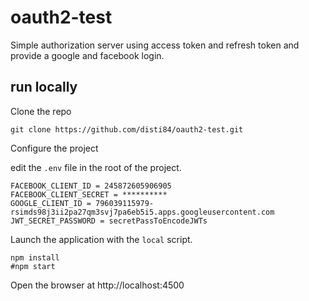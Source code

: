 # oauth2-test
Simple authorization server using access token and refresh token and provide a google and facebook login.
## run locally 

Clone the repo

```shell
git clone https://github.com/disti84/oauth2-test.git
```

Configure the project

edit the `.env` file in the root of the project.
```
FACEBOOK_CLIENT_ID = 245872605906905
FACEBOOK_CLIENT_SECRET = **********
GOOGLE_CLIENT_ID = 796039115979-rsimds98j3ii2pa27qm3svj7pa6eb5i5.apps.googleusercontent.com
JWT_SECRET_PASSWORD = secretPassToEncodeJWTs
```

Launch the application with the `local` script.

```shell
npm install
#npm start
```

Open the browser at http://localhost:4500
